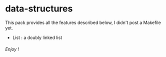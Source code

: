 # data-structures

This pack provides all the features described below, I didn't post a Makefile yet.

- List : a doubly linked list

###### Enjoy !
